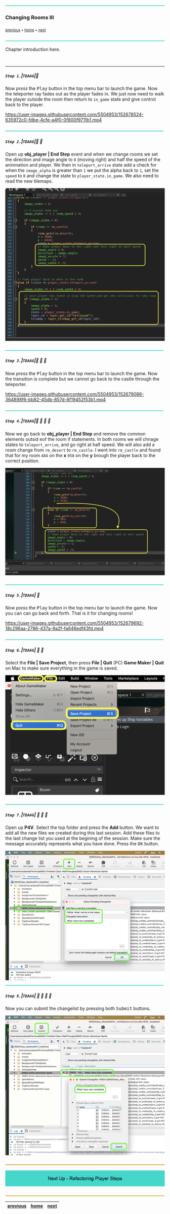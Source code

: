 ![](../images/line3.png)

### Changing Rooms III

<sub>[previous](../changing-rooms-ii/README.md#user-content-changing-rooms-ii) • [home](..//README.md#user-content-gms2-action-adventure-game) • [next](../refactor-player/README.md#user-content-refactoring-player-step-events)</sub>

![](../images/line3.png)

Chapter introduction here.

<br>

---

##### `Step 1.`\|`TDAAG`|:small_blue_diamond:

Now *press* the <kbd>Play</kbd> button in the top menu bar to launch the game. Now the teleporter ray fades out as the player fades in. We just now need to walk the player outside the room then return to `in_game` state and give control back to the player.

https://user-images.githubusercontent.com/5504953/152678524-635972c0-fdbe-4cfe-a4f0-0f800f9711b1.mp4

![](../images/line2.png)

##### `Step 2.`\|`TDAAG`|:small_blue_diamond: :small_blue_diamond: 

Open up **obj_player | End Step** event and when we change rooms we set the direction and image angle to `0` (moving right) and half the speed of the aninmation and player.  We then in `teleport_arrive` state add a check for when the `image_alpha` is greater than `1` we put the alpha back to `1`, set the `speed` to `0` and change the state to `player_state.in_game`.  We also need to read the new tilemaps.

![clean up teleporting](images/finalMovement.png)

![](../images/line2.png)

##### `Step 3.`\|`TDAAG`|:small_blue_diamond: :small_blue_diamond: :small_blue_diamond:

Now *press* the <kbd>Play</kbd> button in the top menu bar to launch the game. Now the transition is complete but we cannot go back to the castle through the teleporter.

https://user-images.githubusercontent.com/5504953/152679086-364898f6-bb82-45db-857d-8f19452f53b1.mp4

![](../images/line2.png)

##### `Step 4.`\|`TDAAG`|:small_blue_diamond: :small_blue_diamond: :small_blue_diamond: :small_blue_diamond:

Now we go back to **obj_player | End Step** and remove the common elements outsid eof the room if statements.  In both rooms we will chnage states to `teleport_arrive`, and go right at half speed.  We will also add a room change from `rm_desert` to `rm_castle`.  I went into `rm_castle` and found that for my room `484` on the **x** `958` on the **y** brough the player back to the correct position.

![teleport back to castle](images/finishingTouch.png)

![](../images/line2.png)

##### `Step 5.`\|`TDAAG`| :small_orange_diamond:

Now *press* the <kbd>Play</kbd> button in the top menu bar to launch the game. Now you can can go back and forth.  That is it for changing rooms!

https://user-images.githubusercontent.com/5504953/152679692-18c296aa-2786-437a-9a2f-fa646edf43fd.mp4

![](../images/line2.png)

##### `Step 6.`\|`TDAAG`| :small_orange_diamond: :small_blue_diamond:

Select the **File | Save Project**, then press **File | Quit** (PC) **Game Maker | Quit** on Mac to make sure everything in the game is saved.

![save then quit gamemaker](images/saveQuit.png)

![](../images/line2.png)

##### `Step 7.`\|`TDAAG`| :small_orange_diamond: :small_blue_diamond: :small_blue_diamond:

Open up **P4V**.  Select the top folder and press the **Add** button.  We want to add all the new files we created during this last session.  Add these files to the last change list you used at the begining of the session. Make sure the message accurately represents what you have done. Press the <kbd>OK</kbd> button.

![add new and changed files to p4v](images/add.png)
![](../images/line2.png)

##### `Step 8.`\|`TDAAG`| :small_orange_diamond: :small_blue_diamond: :small_blue_diamond: :small_blue_diamond:

Now you can submit the changelist by pressing both <kbd>Submit</kbd> buttons.

![submit changelist to p4v](images/submit.png)


![](../images/line.png)

<!-- <img src="https://via.placeholder.com/1000x100/45D7CA/000000/?text=Next Up - Refactoring Player Steps"/> -->

![next web page of walkthrough](images/banner.png)

![](../images/line.png)

| [previous](../changing-rooms-ii/README.md#user-content-changing-rooms-ii)| [home](..//README.md#user-content-gms2-action-adventure-game) | [next](../refactor-player/README.md#user-content-refactoring-player-step-events)|
|---|---|---|
